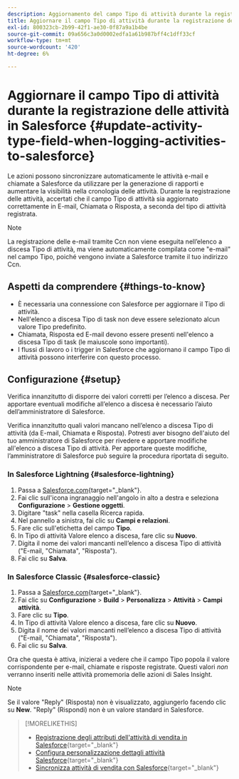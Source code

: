 ```yaml
---
description: Aggiornamento del campo Tipo di attività durante la registrazione delle attività in Salesforce - Documentazione di Marketo - Documentazione del prodotto
title: Aggiornare il campo Tipo di attività durante la registrazione delle attività in Salesforce
exl-id: 800323cb-2b99-42f1-ae30-0f87a9a1b4be
source-git-commit: 09a656c3a0d0002edfa1a61b987bff4c1dff33cf
workflow-type: tm+mt
source-wordcount: '420'
ht-degree: 6%

---
```


# Aggiornare il campo Tipo di attività durante la registrazione delle attività in Salesforce {#update-activity-type-field-when-logging-activities-to-salesforce}

Le azioni possono sincronizzare automaticamente le attività e-mail e chiamate a Salesforce da utilizzare per la generazione di rapporti e aumentare la visibilità nella cronologia delle attività. Durante la registrazione delle attività, accertati che il campo Tipo di attività sia aggiornato correttamente in E-mail, Chiamata o Risposta, a seconda del tipo di attività registrata.

>[!NOTE]
>
>La registrazione delle e-mail tramite Ccn non viene eseguita nell’elenco a discesa Tipo di attività, ma viene automaticamente compilata come &quot;e-mail&quot; nel campo Tipo, poiché vengono inviate a Salesforce tramite il tuo indirizzo Ccn.

## Aspetti da comprendere {#things-to-know}

* È necessaria una connessione con Salesforce per aggiornare il Tipo di attività.
* Nell&#39;elenco a discesa Tipo di task non deve essere selezionato alcun valore Tipo predefinito.
* Chiamata, Risposta ed E-mail devono essere presenti nell&#39;elenco a discesa Tipo di task (le maiuscole sono importanti).
* I flussi di lavoro o i trigger in Salesforce che aggiornano il campo Tipo di attività possono interferire con questo processo.

## Configurazione {#setup}

Verifica innanzitutto di disporre dei valori corretti per l’elenco a discesa. Per apportare eventuali modifiche all’elenco a discesa è necessario l’aiuto dell’amministratore di Salesforce.

Verifica innanzitutto quali valori mancano nell’elenco a discesa Tipo di attività (da E-mail, Chiamata e Risposta). Potresti aver bisogno dell&#39;aiuto del tuo amministratore di Salesforce per rivedere e apportare modifiche all&#39;elenco a discesa Tipo di attività. Per apportare queste modifiche, l’amministratore di Salesforce può seguire la procedura riportata di seguito.

### In Salesforce Lightning {#salesforce-lightning}

1. Passa a [Salesforce.com](https://salesforce.com){target="_blank"}.
1. Fai clic sull&#39;icona ingranaggio nell&#39;angolo in alto a destra e seleziona **Configurazione** > **Gestione oggetti**.
1. Digitare &quot;task&quot; nella casella Ricerca rapida.
1. Nel pannello a sinistra, fai clic su **Campi e relazioni**.
1. Fare clic sull&#39;etichetta del campo **Tipo**.
1. In Tipo di attività Valore elenco a discesa, fare clic su **Nuovo**.
1. Digita il nome dei valori mancanti nell’elenco a discesa Tipo di attività (&quot;E-mail, &quot;Chiamata&quot;, &quot;Risposta&quot;).
1. Fai clic su **Salva**.

### In Salesforce Classic {#salesforce-classic}

1. Passa a [Salesforce.com](https://salesforce.com){target="_blank"}.
1. Fai clic su **Configurazione** > **Build** > **Personalizza** > **Attività** > **Campi attività**.
1. Fare clic su **Tipo**.
1. In Tipo di attività Valore elenco a discesa, fare clic su **Nuovo**.
1. Digita il nome dei valori mancanti nell’elenco a discesa Tipo di attività (&quot;E-mail, &quot;Chiamata&quot;, &quot;Risposta&quot;).
1. Fai clic su **Salva**.

Ora che questa è attiva, inizierai a vedere che il campo Tipo popola il valore corrispondente per e-mail, chiamate e risposte registrate. Questi valori _non_ verranno inseriti nelle attività promemoria delle azioni di Sales Insight.

>[!NOTE]
>
>Se il valore &quot;Reply&quot; (Risposta) non è visualizzato, aggiungerlo facendo clic su **New**. &quot;Reply&quot; (Rispondi) non è un valore standard in Salesforce.

>[!MORELIKETHIS]
>
>* [Registrazione degli attributi dell&#39;attività di vendita in Salesforce](/help/marketo/product-docs/marketo-sales-insight/actions/crm/salesforce-package-configuration/logging-sales-activity-attributes-to-salesforce.md){target="_blank"}
>* [Configura personalizzazione dettagli attività Salesforce](/help/marketo/product-docs/marketo-sales-insight/actions/crm/salesforce-integration/configure-salesforce-activity-detail-customization.md){target="_blank"}
>* [Sincronizza attività di vendita con Salesforce](/help/marketo/product-docs/marketo-sales-insight/actions/crm/salesforce-integration/sync-sales-activities-to-salesforce.md){target="_blank"}
